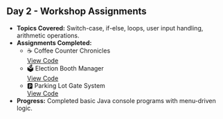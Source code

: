 ## Day 2 - Workshop Assignments

- **Topics Covered:** Switch-case, if-else, loops, user input handling, arithmetic operations.
- **Assignments Completed:**
  - ☕ Coffee Counter Chronicles  
    [View Code](https://github.com/AnuragRajput-cyber/BridgeLabz-SIPP-Training/blob/Workshop/DAY2_Workshop/src/com/gla/CoffeeCounterChronicles.java)
  - 🗳️ Election Booth Manager  
    [View Code](https://github.com/AnuragRajput-cyber/BridgeLabz-SIPP-Training/blob/Workshop/DAY2_Workshop/src/com/gla/ElectionBoothManager.java)
  - 🅿️ Parking Lot Gate System  
    [View Code](https://github.com/AnuragRajput-cyber/BridgeLabz-SIPP-Training/blob/Workshop/DAY2_Workshop/src/com/gla/ParkingLotGateSystem.java)
- **Progress:** Completed basic Java console programs with menu-driven logic.
